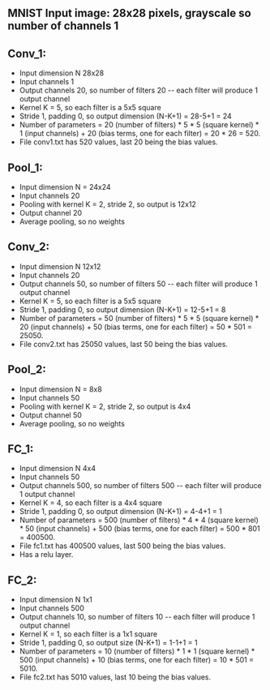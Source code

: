 
## MNIST Input image: 28x28 pixels, grayscale so number of channels 1
## Conv_1:
  - Input dimension N 28x28
  - Input channels 1
  - Output channels 20, so number of filters 20 -- each filter will produce 1 output channel
  - Kernel K = 5, so each filter is a 5x5 square
  - Stride 1, padding 0, so output dimension (N-K+1) = 28-5+1 = 24
  - Number of parameters = 20 (number of filters) \* 5 \* 5 (square kernel) \* 1 (input channels) + 20 (bias terms, one for each filter) = 20 \* 26 = 520.
  - File conv1.txt has 520 values, last 20 being the bias values.

## Pool_1:
  - Input dimension N = 24x24
  - Input channels 20
  - Pooling with kernel K = 2, stride 2, so output is 12x12
  - Output channel 20
  - Average pooling, so no weights

## Conv_2:
  - Input dimension N 12x12
  - Input channels 20
  - Output channels 50, so number of filters 50 -- each filter will produce 1 output channel
  - Kernel K = 5, so each filter is a 5x5 square
  - Stride 1, padding 0, so output dimension (N-K+1) = 12-5+1 = 8
  - Number of parameters = 50 (number of filters) \* 5 \* 5 (square kernel) \* 20 (input channels) + 50 (bias terms, one for each filter) = 50 \* 501 = 25050.
  - File conv2.txt has 25050 values, last 50 being the bias values.

## Pool_2:
  - Input dimension N = 8x8
  - Input channels 50
  - Pooling with kernel K = 2, stride 2, so output is 4x4
  - Output channel 50
  - Average pooling, so no weights

## FC_1:
  - Input dimension N 4x4
  - Input channels 50
  - Output channels 500, so number of filters 500 -- each filter will produce 1 output channel
  - Kernel K = 4, so each filter is a 4x4 square
  - Stride 1, padding 0, so output dimension (N-K+1) = 4-4+1 = 1
  - Number of parameters = 500 (number of filters) \* 4 \* 4 (square kernel) \* 50 (input channels) + 500 (bias terms, one for each filter) = 500 \* 801 = 400500.
  - File fc1.txt has 400500 values, last 500 being the bias values.
  - Has a relu layer.

## FC_2:
  - Input dimension N 1x1
  - Input channels 500
  - Output channels 10, so number of filters 10 -- each filter will produce 1 output channel
  - Kernel K = 1, so each filter is a 1x1 square
  - Stride 1, padding 0, so output size (N-K+1) = 1-1+1 = 1
  - Number of parameters = 10 (number of filters) \* 1 \* 1 (square kernel) \* 500 (input channels) + 10 (bias terms, one for each filter) = 10 \* 501 = 5010.
  - File fc2.txt has 5010 values, last 10 being the bias values.
